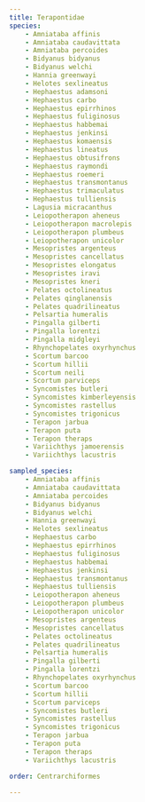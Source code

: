 ```yaml
---
title: Terapontidae
species:
    - Amniataba affinis
    - Amniataba caudavittata
    - Amniataba percoides
    - Bidyanus bidyanus
    - Bidyanus welchi
    - Hannia greenwayi
    - Helotes sexlineatus
    - Hephaestus adamsoni
    - Hephaestus carbo
    - Hephaestus epirrhinos
    - Hephaestus fuliginosus
    - Hephaestus habbemai
    - Hephaestus jenkinsi
    - Hephaestus komaensis
    - Hephaestus lineatus
    - Hephaestus obtusifrons
    - Hephaestus raymondi
    - Hephaestus roemeri
    - Hephaestus transmontanus
    - Hephaestus trimaculatus
    - Hephaestus tulliensis
    - Lagusia micracanthus
    - Leiopotherapon aheneus
    - Leiopotherapon macrolepis
    - Leiopotherapon plumbeus
    - Leiopotherapon unicolor
    - Mesopristes argenteus
    - Mesopristes cancellatus
    - Mesopristes elongatus
    - Mesopristes iravi
    - Mesopristes kneri
    - Pelates octolineatus
    - Pelates qinglanensis
    - Pelates quadrilineatus
    - Pelsartia humeralis
    - Pingalla gilberti
    - Pingalla lorentzi
    - Pingalla midgleyi
    - Rhynchopelates oxyrhynchus
    - Scortum barcoo
    - Scortum hillii
    - Scortum neili
    - Scortum parviceps
    - Syncomistes butleri
    - Syncomistes kimberleyensis
    - Syncomistes rastellus
    - Syncomistes trigonicus
    - Terapon jarbua
    - Terapon puta
    - Terapon theraps
    - Variichthys jamoerensis
    - Variichthys lacustris

sampled_species:
    - Amniataba affinis
    - Amniataba caudavittata
    - Amniataba percoides
    - Bidyanus bidyanus
    - Bidyanus welchi
    - Hannia greenwayi
    - Helotes sexlineatus
    - Hephaestus carbo
    - Hephaestus epirrhinos
    - Hephaestus fuliginosus
    - Hephaestus habbemai
    - Hephaestus jenkinsi
    - Hephaestus transmontanus
    - Hephaestus tulliensis
    - Leiopotherapon aheneus
    - Leiopotherapon plumbeus
    - Leiopotherapon unicolor
    - Mesopristes argenteus
    - Mesopristes cancellatus
    - Pelates octolineatus
    - Pelates quadrilineatus
    - Pelsartia humeralis
    - Pingalla gilberti
    - Pingalla lorentzi
    - Rhynchopelates oxyrhynchus
    - Scortum barcoo
    - Scortum hillii
    - Scortum parviceps
    - Syncomistes butleri
    - Syncomistes rastellus
    - Syncomistes trigonicus
    - Terapon jarbua
    - Terapon puta
    - Terapon theraps
    - Variichthys lacustris

order: Centrarchiformes

---
```

